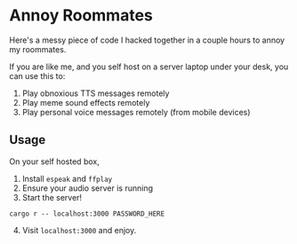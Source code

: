 # Annoy Roommates

Here's a messy piece of code I hacked together in a couple hours to annoy my roommates.

If you are like me, and you self host on a server laptop under your desk, you can use this to: 

1. Play obnoxious TTS messages remotely
2. Play meme sound effects remotely
3. Play personal voice messages remotely (from mobile devices)

## Usage

On your self hosted box, 

1. Install `espeak` and `ffplay`
2. Ensure your audio server is running
3. Start the server!

```
cargo r -- localhost:3000 PASSWORD_HERE
```

4. Visit `localhost:3000` and enjoy.

